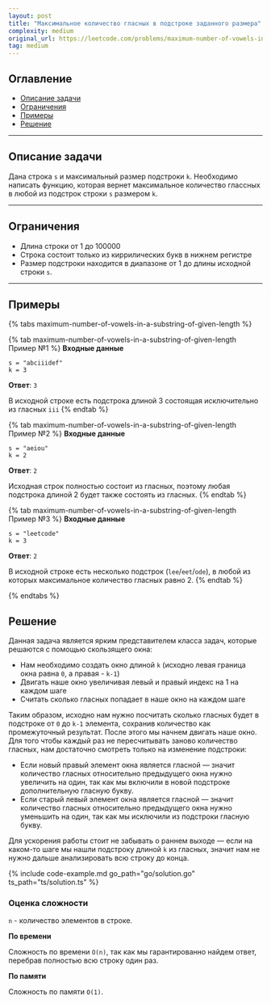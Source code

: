 ```yaml
---
layout: post
title: "Максимальное количество гласных в подстроке заданного размера"
complexity: medium
original_url: https://leetcode.com/problems/maximum-number-of-vowels-in-a-substring-of-given-length/description/
tag: medium
---
```


## Оглавление

- [Описание задачи](#описание-задачи)
- [Ограничения](#ограничения)
- [Примеры](#примеры)
- [Решение](#решение)

---

## Описание задачи

Дана строка `s` и максимальный размер подстроки `k`.
Необходимо написать функцию, которая вернет максимальное количество глассных в любой из подстрок строки `s` размером `k`.

---

## Ограничения

- Длина строки от 1 до 100000
- Строка состоит только из киррилических букв в нижнем регистре
- Размер подстроки находится в диапазоне от 1 до длины исходной строки `s`.

---

## Примеры

{% tabs maximum-number-of-vowels-in-a-substring-of-given-length %}

{% tab maximum-number-of-vowels-in-a-substring-of-given-length Пример №1 %}
**Входные данные**

```
s = "abciiidef"
k = 3
```

**Ответ**: `3`

В исходной строке есть подстрока длиной 3 состоящая исключительно из гласных `iii`
{% endtab %}

{% tab maximum-number-of-vowels-in-a-substring-of-given-length Пример №2 %}
**Входные данные**

```
s = "aeiou"
k = 2
```

**Ответ**: `2`

Исходная строк полностью состоит из гласных, поэтому любая подстрока длиной 2 будет также состоять из гласных.
{% endtab %}

{% tab maximum-number-of-vowels-in-a-substring-of-given-length Пример №3 %}
**Входные данные**

```
s = "leetcode"
k = 3
```

**Ответ**: `2`

В исходной строке есть несколько подстрок (`lee`/`eet`/`ode`), в любой из которых максимальное количество гласных равно 2.
{% endtab %}

{% endtabs %}

## Решение

Данная задача является ярким представителем класса задач, которые решаются с помощью скользящего окна:
- Нам необходимо создать окно длиной `k` (исходно левая граница окна равна `0`, а правая - `k-1`)
- Двигать наше окно увеличивая левый и правый индекс на 1 на каждом шаге
- Считать сколько гласных попадает в наше окно на каждом шаге


Таким образом, исходно нам нужно посчитать сколько гласных будет в подстроке от `0` до `k-1` элемента, сохранив количество как промежуточный результат. 
После этого мы начнем двигать наше окно. Для того чтобы каждый раз не пересчитывать заново количество гласных, нам достаточно смотреть только на изменение подстроки:
- Если новый правый элемент окна является гласной — значит количество гласных относительно предыдущего окна нужно увеличить на один, так как мы включили в новой подстроке дополнительную гласную букву.
- Если старый левый элемент окна является гласной — значит количество гласных относительно предыдущего окна нужно уменьшить на один, так как мы исключили из подстроки гласную букву.

Для ускорения работы стоит не забывать о раннем выходе — если на каком-то шаге мы нашли подстроку длиной `k` из гласных, значит нам не нужно дальше анализировать всю строку до конца.

{% include code-example.md go_path="go/solution.go" ts_path="ts/solution.ts" %}

### Оценка сложности

`n` - количество элементов в строке.

**По времени**

Сложность по времени `O(n)`, так как мы гарантированно найдем ответ, перебрав полностью всю строку один раз.

**По памяти**

Сложность по памяти `O(1)`.